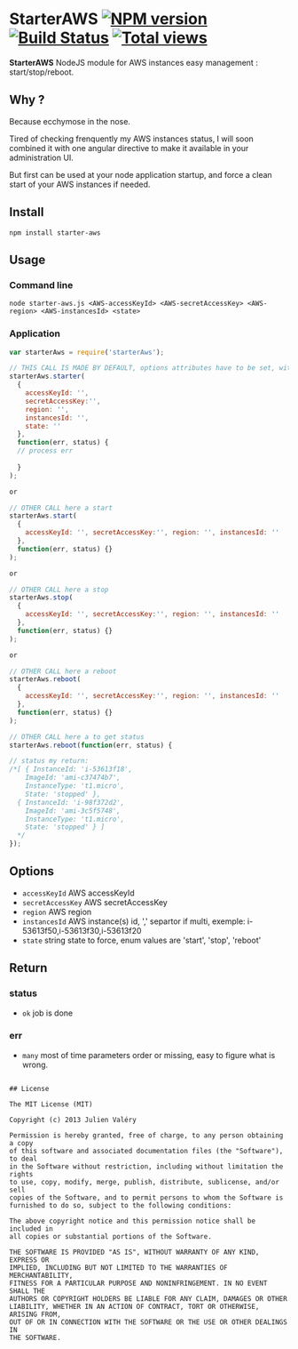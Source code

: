 # StarterAWS [![NPM version](https://badge.fury.io/js/starter-aws.png)](http://badge.fury.io/js/starter-aws) [![Build Status](https://travis-ci.org/darul75/starter-aws.png?branch=master)](https://travis-ci.org/darul75/starter-aws) [![Total views](https://sourcegraph.com/api/repos/github.com/darul75/starter-aws/counters/views.png)](https://sourcegraph.com/github.com/darul75/starter-aws)

**StarterAWS** NodeJS module for AWS instances easy management : start/stop/reboot.

## Why ?

Because ecchymose in the nose. 

Tired of checking frenquently my AWS instances status, I will soon combined it with one angular directive to make it available in your administration UI.

But first can be used at your node application startup, and force a clean start of your AWS instances if needed.

## Install

~~~
npm install starter-aws
~~~

## Usage

### Command line
```
node starter-aws.js <AWS-accessKeyId> <AWS-secretAccessKey> <AWS-region> <AWS-instancesId> <state>
```

### Application
```javascript
var starterAws = require('starterAws');

// THIS CALL IS MADE BY DEFAULT, options attributes have to be set, with by state start or stop...
starterAws.starter(
  {
    accessKeyId: '', 
    secretAccessKey:'', 
    region: '', 
    instancesId: '',
    state: ''    
  }, 
  function(err, status) {
  // process err
  
  }
);

or

// OTHER CALL here a start
starterAws.start(
  {
    accessKeyId: '', secretAccessKey:'', region: '', instancesId: ''
  }, 
  function(err, status) {}
);

or

// OTHER CALL here a stop
starterAws.stop(
  {
    accessKeyId: '', secretAccessKey:'', region: '', instancesId: ''
  }, 
  function(err, status) {}
);

or

// OTHER CALL here a reboot
starterAws.reboot(
  {
    accessKeyId: '', secretAccessKey:'', region: '', instancesId: ''
  }, 
  function(err, status) {}
);

// OTHER CALL here a to get status
starterAws.reboot(function(err, status) {

// status my return:
/*[ { InstanceId: 'i-53613f18',
    ImageId: 'ami-c37474b7',
    InstanceType: 't1.micro',
    State: 'stopped' },
  { InstanceId: 'i-98f372d2',
    ImageId: 'ami-3c5f5748',
    InstanceType: 't1.micro',
    State: 'stopped' } ]
  */  
});
```

## Options

* `accessKeyId` AWS accessKeyId
* `secretAccessKey` AWS secretAccessKey
* `region` AWS region
* `instancesId` AWS instance(s) id, ',' separtor if multi, exemple: i-53613f50,i-53613f30,i-53613f20
* `state` string state to force, enum values are 'start', 'stop', 'reboot'
        
## Return    

### status
* `ok` job is done

### err
* `many`  most of time parameters order or missing, easy to figure what is wrong.

~~~

## License

The MIT License (MIT)

Copyright (c) 2013 Julien Valéry

Permission is hereby granted, free of charge, to any person obtaining a copy
of this software and associated documentation files (the "Software"), to deal
in the Software without restriction, including without limitation the rights
to use, copy, modify, merge, publish, distribute, sublicense, and/or sell
copies of the Software, and to permit persons to whom the Software is
furnished to do so, subject to the following conditions:

The above copyright notice and this permission notice shall be included in
all copies or substantial portions of the Software.

THE SOFTWARE IS PROVIDED "AS IS", WITHOUT WARRANTY OF ANY KIND, EXPRESS OR
IMPLIED, INCLUDING BUT NOT LIMITED TO THE WARRANTIES OF MERCHANTABILITY,
FITNESS FOR A PARTICULAR PURPOSE AND NONINFRINGEMENT. IN NO EVENT SHALL THE
AUTHORS OR COPYRIGHT HOLDERS BE LIABLE FOR ANY CLAIM, DAMAGES OR OTHER
LIABILITY, WHETHER IN AN ACTION OF CONTRACT, TORT OR OTHERWISE, ARISING FROM,
OUT OF OR IN CONNECTION WITH THE SOFTWARE OR THE USE OR OTHER DEALINGS IN
THE SOFTWARE.
